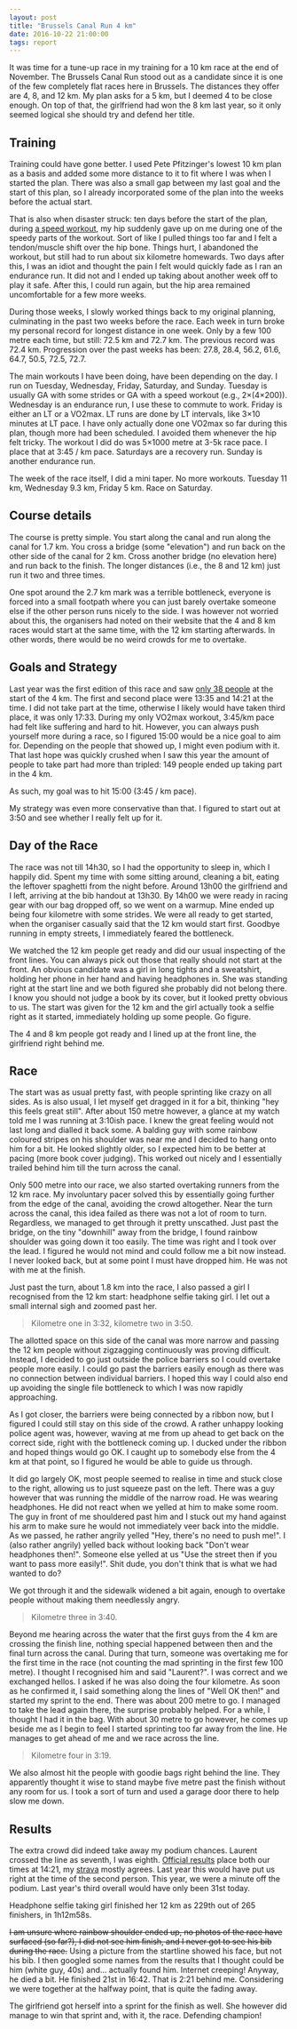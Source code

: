 ```yaml
---
layout: post
title: "Brussels Canal Run 4 km"
date: 2016-10-22 21:00:00
tags: report
---
```


It was time for a tune-up race in my training for a 10 km race at the end of
November.  The Brussels Canal Run stood out as a candidate since it is one of
the few completely flat races here in Brussels.  The distances they offer are
4, 8, and 12 km. My plan asks for a 5 km, but I deemed 4 to be close enough.
On top of that, the girlfriend had won the 8 km last year, so it only seemed
logical she should try and defend her title.

## Training

Training could have gone better. I used Pete Pfitzinger's lowest 10 km plan as
a basis and added some more distance to it to fit where I was when I started
the plan.  There was also a small gap between my last goal and the start of
this plan, so I already incorporated some of the plan into the weeks before the
actual start.

That is also when disaster struck: ten days before the start of the plan,
during [a speed workout][hipfail], my hip suddenly gave up on me during one of
the speedy parts of the workout.  Sort of like I pulled things too far and I
felt a tendon/muscle shift over the hip bone. Things hurt, I abandoned the
workout, but still had to run about six kilometre homewards. Two days after
this, I was an idiot and thought the pain I felt would quickly fade as I ran an
endurance run. It did not and I ended up taking about another week off to play
it safe. After this, I could run again, but the hip area remained uncomfortable
for a few more weeks.

During those weeks, I slowly worked things back to my original planning,
culminating in the past two weeks before the race.  Each week in turn broke my
personal record for longest distance in one week. Only by a few 100 metre each
time, but still: 72.5 km and 72.7 km. The previous record was 72.4 km.
Progression over the past weeks has been: 27.8, 28.4, 56.2, 61.6, 64.7, 50.5,
72.5, 72.7.

The main workouts I have been doing, have been depending on the day. I run on
Tuesday, Wednesday, Friday, Saturday, and Sunday.  Tuesday is usually GA with
some strides or GA with a speed workout (e.g., 2×(4×200)).  Wednesday is an
endurance run, I use these to commute to work.  Friday is either an LT or a
VO2max.  LT runs are done by LT intervals, like 3×10 minutes at LT pace. I have
only actually done one VO2max so far during this plan, though more had been
scheduled. I avoided them whenever the hip felt tricky.  The workout I did do
was 5×1000 metre at 3-5k race pace. I place that at 3:45 / km pace. Saturdays
are a recovery run. Sunday is another endurance run.

The week of the race itself, I did a mini taper. No more workouts. Tuesday 11
km, Wednesday 9.3 km, Friday 5 km. Race on Saturday.

## Course details

The course is pretty simple. You start along the canal and run along the canal
for 1.7 km. You cross a bridge (some "elevation") and run back on the other
side of the canal for 2 km. Cross another bridge (no elevation here) and run
back to the finish. The longer distances (i.e., the 8 and 12 km) just run it
two and three times.

One spot around the 2.7 km mark was a terrible bottleneck, everyone is forced
into a small footpath where you can just barely overtake someone else if the
other person runs nicely to the side. I was however not worried about this, the
organisers had noted on their website that the 4 and 8 km races would start at
the same time, with the 12 km starting afterwards. In other words, there would
be no weird crowds for me to overtake.

## Goals and Strategy

Last year was the first edition of this race and saw [only 38
people][results2015] at the start of the 4 km. The first and second place were
13:35 and 14:21 at the time. I did not take part at the time, otherwise I
likely would have taken third place, it was only 17:33. During my only VO2max
workout, 3:45/km pace had felt like suffering and hard to hit.  However, you
can always push yourself more during a race, so I figured 15:00 would be a nice
goal to aim for.  Depending on the people that showed up, I might even podium
with it. That last hope was quickly crushed when I saw this year the amount of
people to take part had more than tripled: 149 people ended up taking part in
the 4 km.

As such, my goal was to hit 15:00 (3:45 / km pace).

My strategy was even more conservative than that. I figured to start out at
3:50 and see whether I really felt up for it.

## Day of the Race

The race was not till 14h30, so I had the opportunity to sleep in, which I
happily did.  Spent my time with some sitting around, cleaning a bit, eating
the leftover spaghetti from the night before. Around 13h00 the girlfriend and I
left, arriving at the bib handout at 13h30. By 14h00 we were ready in racing
gear with our bag dropped off, so we went on a warmup. Mine ended up being four
kilometre with some strides.  We were all ready to get started, when the
organiser casually said that the 12 km would start first. Goodbye running in
empty streets, I immediately feared the bottleneck.

We watched the 12 km people get ready and did our usual inspecting of the front
lines. You can always pick out those that really should not start at the front.
An obvious candidate was a girl in long tights and a sweatshirt, holding her
phone in her hand and having headphones in. She was standing right at the start
line and we both figured she probably did not belong there.  I know you should
not judge a book by its cover, but it looked pretty obvious to us. The start
was given for the 12 km and the girl actually took a selfie right as it
started, immediately holding up some people. Go figure. <!-- number 303 -->

The 4 and 8 km people got ready and I lined up at the front line, the girlfriend
right behind me.

## Race

The start was as usual pretty fast, with people sprinting like crazy on all
sides. As is also usual, I let myself get dragged in it for a bit, thinking
"hey this feels great still". After about 150 metre however, a glance at my
watch told me I was running at 3:10ish pace. I knew the great feeling would not
last long and dialled it back some. A balding guy with some rainbow coloured
stripes on his shoulder was near me and I decided to hang onto him for a bit.
He looked slightly older, so I expected him to be better at pacing (more book
cover judging). This worked out nicely and I essentially trailed behind him
till the turn across the canal.

Only 500 metre into our race, we also started overtaking runners from the 12 km
race.  My involuntary pacer solved this by essentially going further from the
edge of the canal, avoiding the crowd altogether. Near the turn across the
canal, this idea failed as there was not a lot of room to turn.  Regardless, we
managed to get through it pretty unscathed. Just past the bridge, on the tiny
"downhill" away from the bridge, I found rainbow shoulder was going down it too
easily. The time was right and I took over the lead. I figured he would not
mind and could follow me a bit now instead. I never looked back, but at some
point I must have dropped him. He was not with me at the finish.

<!-- Rainbow guy was Vincent Delaunoy bib 829 -->

Just past the turn, about 1.8 km into the race, I also passed a girl I
recognised from the 12 km start: headphone selfie taking girl. I let out a
small internal sigh and zoomed past her.

> Kilometre one in 3:32, kilometre two in 3:50.

The allotted space on this side of the canal was more narrow and passing the 12
km people without zigzagging continuously was proving difficult.  Instead, I
decided to go just outside the police barriers so I could overtake people more
easily. I could go past the barriers easily enough as there was no connection
between individual barriers. I hoped this way I could also end up avoiding the
single file bottleneck to which I was now rapidly approaching.

As I got closer, the barriers were being connected by a ribbon now, but I
figured I could still stay on this side of the crowd.  A rather unhappy looking
police agent was, however, waving at me from up ahead to get back on the
correct side, right with the bottleneck coming up. I ducked under the ribbon
and hoped things would go OK. I caught up to somebody else from the 4 km at
that point, so I figured he would be able to guide us through.

It did go largely OK, most people seemed to realise in time and stuck close to
the right, allowing us to just squeeze past on the left.  There was a guy
however that was running the middle of the narrow road. He was wearing
headphones. He did not react when we yelled at him to make some room.  The guy
in front of me shouldered past him and I stuck out my hand against his arm to
make sure he would not immediately veer back into the middle.  As we passed, he
rather angrily yelled "Hey, there's no need to push me!". I (also rather
angrily) yelled back without looking back "Don't wear headphones then!".
Someone else yelled at us "Use the street then if you want to pass more
easily!". Shit dude, you don't think that is what we had wanted to do?

We got through it and the sidewalk widened a bit again, enough to overtake
people without making them needlessly angry.

> Kilometre three in 3:40.

Beyond me hearing across the water that the first guys from the 4 km are
crossing the finish line, nothing special happened between then and the final
turn across the canal. During that turn, someone was overtaking me for the
first time in the race (not counting the mad sprinting in the first few 100
metre). I thought I recognised him and said "Laurent?".  I was correct and we
exchanged hellos. I asked if he was also doing the four kilometre.  As soon as
he confirmed it, I said something along the lines of "Well OK then!" and
started my sprint to the end.  There was about 200 metre to go.  I managed to
take the lead again there, the surprise probably helped.  For a while, I
thought I had it in the bag.  With about 30 metre to go however, he comes up
beside me as I begin to feel I started sprinting too far away from the line.
He manages to get ahead of me and we race across the line.

> Kilometre four in 3:19.

We also almost hit the people with goodie bags right behind the line. They
apparently thought it wise to stand maybe five metre past the finish without
any room for us. I took a sort of turn and used a garage door there to help
slow me down.

## Results

The extra crowd did indeed take away my podium chances. Laurent crossed the
line as seventh, I was eighth. [Official results][results2016] place both our
times at 14:21, my [strava][strava] mostly agrees. Last year this would have
put us right at the time of the second person.  This year, we were a minute off
the podium. Last year's third overall would have only been 31st today.

Headphone selfie taking girl finished her 12 km as 229th out of 265 finishers,
in 1h12m58s.

<s>I am unsure where rainbow shoulder ended up, no photos of the race have
surfaced (so far?), I did not see him finish, and I never got to see his bib
during the race.</s> Using a picture from the startline showed his face, but not
his bib. I then googled some names from the results that I thought could be him
(white guy, 40s) and... actually found him.  Internet creeping! Anyway, he died
a bit. He finished 21st in 16:42. That is 2:21 behind me. Considering we were
together at the halfway point, that is quite the fading away.

The girlfriend got herself into a sprint for the finish as well. She however
did manage to win that sprint and, with it, the race. Defending champion!

[hipfail]: https://www.strava.com/activities/685663878
[results2015]: http://www.chronorace.be/Classements/Classement.aspx?eventId=1187476853208149&mode=large&IdClassement=12593
[results2016]: http://www.chronorace.be/Classements/Classement.aspx?eventId=1187257809667820&mode=large&IdClassement=14277
[strava]: https://www.strava.com/activities/752491383
